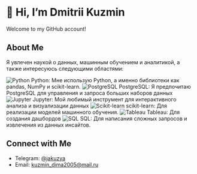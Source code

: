 # 👋 Hi, I’m Dmitrii Kuzmin  
Welcome to my GitHub account!

## About Me  
Я увлечен наукой о данных, машинным обучением и аналитикой, а также интересуюсь следующими областями:

![Python](https://img.shields.io/badge/-Python-3776AB?style=flat-square&logo=python&logoColor=white) Python: Мне использую Python, а именно библиотеки как pandas, NumPy и scikit-learn.
![PostgreSQL](https://img.shields.io/badge/-PostgreSQL-336791?style=flat-square&logo=postgresql&logoColor=white) PostgreSQL: Я предпочитаю PostgreSQL для управления и запроса больших наборов данных
![Jupyter](https://img.shields.io/badge/-Jupyter-F37626?style=flat-square&logo=jupyter&logoColor=white) Jupyter: Мой любимый инструмент для интерактивного анализа и визуализации данных
![Scikit-learn](https://img.shields.io/badge/-Scikit--Learn-F7931E?style=flat-square&logo=scikit-learn&logoColor=white) scikit-learn: Для реализации моделей машинного обучения.
![Tableau](https://img.shields.io/badge/-Tableau-E97627?style=flat-square&logo=tableau&logoColor=white) Tableau: Для создания дашбордов
![SQL](https://img.shields.io/badge/-SQL-FF0000?style=flat-square&logo=mysql&logoColor=white) SQL: Для написания сложных запросов и извлечения из данных инсайтов.  

## Connect with Me  

- Telegram: [@jakuzya](https://t.me/jakuzya)  
- Email: kuzmin_dima2005@mail.ru

